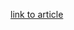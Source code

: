 [link to article](https://medium.com/@kamilmatejuk/propagation-of-information-in-complex-networks-e81494fbce78)
